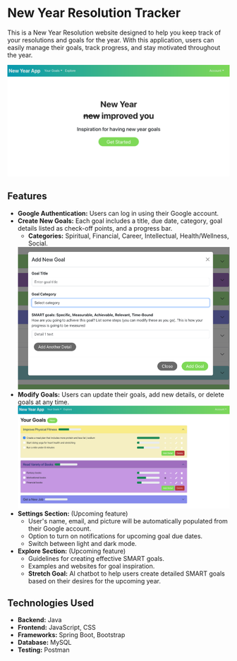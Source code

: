 # New Year Resolution Tracker

This is a New Year Resolution website designed to help you keep track of your resolutions and goals for the year. With this application, users can easily manage their goals, track progress, and stay motivated throughout the year.

<img src="https://github.com/viktoriyaloshkarova/New-Year/blob/master/src/main/images/HomePage.png" alt="Home Page" width="700">

## Features

- **Google Authentication:** Users can log in using their Google account.
- **Create New Goals:** Each goal includes a title, due date, category, goal details listed as check-off points, and a progress bar.
  - **Categories:** Spiritual, Financial, Career, Intellectual, Health/Wellness, Social.
  <img src="https://github.com/viktoriyaloshkarova/New-Year/blob/master/src/main/images/AddNewGoal.png" alt="Add New Goal" width="700">
- **Modify Goals:** Users can update their goals, add new details, or delete goals at any time.
     <img src="https://github.com/viktoriyaloshkarova/New-Year/blob/master/src/main/images/GoalsPage.png" alt="Goals Page" width="700">
- **Settings Section:** (Upcoming feature)
  - User's name, email, and picture will be automatically populated from their Google account.
  - Option to turn on notifications for upcoming goal due dates.
  - Switch between light and dark mode.
- **Explore Section:** (Upcoming feature)
  - Guidelines for creating effective SMART goals.
  - Examples and websites for goal inspiration.
  - **Stretch Goal:** AI chatbot to help users create detailed SMART goals based on their desires for the upcoming year.

## Technologies Used

- **Backend:** Java
- **Frontend:** JavaScript, CSS
- **Frameworks:** Spring Boot, Bootstrap
- **Database:** MySQL
- **Testing:** Postman


